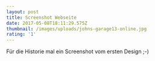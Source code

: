 ```yaml
---
layout: post
title: Screenshot Webseite
date: 2017-05-08T18:11:29.575Z
thumbnail: /images/uploads/johns-garage13-online.jpg
rating: '1'
---
```

Für die Historie mal ein Screenshot vom ersten Design ;-)
